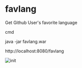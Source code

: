 # favlang
Get Github User's favorite language

cmd

java -jar favlang.war

http://localhost:8080/favlang


![init](https://cloud.githubusercontent.com/assets/27009446/24830334/6b07892a-1c84-11e7-96ca-8aff3bf3cc09.PNG)

